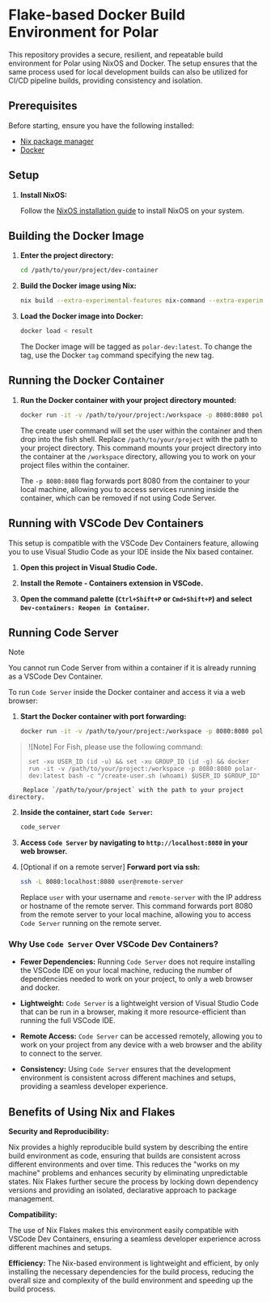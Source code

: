 # Flake-based Docker Build Environment for Polar

This repository provides a secure, resilient, and repeatable build environment for Polar using NixOS and Docker. The setup ensures that the same process used for local development builds can also be utilized for CI/CD pipeline builds, providing consistency and isolation.

## Prerequisites

Before starting, ensure you have the following installed:

- [Nix package manager](https://nixos.org/download.html)
- [Docker](https://docs.docker.com/get-docker/)

## Setup

1. **Install NixOS:**

    Follow the [NixOS installation guide](https://nixos.org/manual/nixos/stable/#ch-installation) to install NixOS on your system.

## Building the Docker Image
1. **Enter the project directory:**

    ```bash
    cd /path/to/your/project/dev-container
    ```

2. **Build the Docker image using Nix:**

    ```bash
    nix build --extra-experimental-features nix-command --extra-experimental-features flakes
    ```

3. **Load the Docker image into Docker:**

    ```bash
    docker load < result
    ```

    The Docker image will be tagged as `polar-dev:latest`. To change the tag, use the Docker `tag` command specifying the new tag.

## Running the Docker Container

1. **Run the Docker container with your project directory mounted:**
    ```bash
    docker run -it -v /path/to/your/project:/workspace -p 8080:8080 polar-dev:latest bash -c "/create-user.sh $(whoami) $(id -u) $(id -g)"
    ```

    The create user command will set the user within the container and then drop into the fish shell. Replace `/path/to/your/project` with the path to your project directory. This command mounts your project directory into the container at the `/workspace` directory, allowing you to work on your project files within the container. 
    
    The `-p 8080:8080` flag forwards port 8080 from the container to your local machine, allowing you to access services running inside the container, which can be removed if not using Code Server.

## Running with VSCode Dev Containers

This setup is compatible with the VSCode Dev Containers feature, allowing you to use Visual Studio Code as your IDE inside the Nix based container.

1. **Open this project in Visual Studio Code.**

2. **Install the Remote - Containers extension in VSCode.**

3. **Open the command palette (`Ctrl+Shift+P` or `Cmd+Shift+P`) and select `Dev-containers: Reopen in Container`.**


## Running Code Server

> [!NOTE]  
> You cannot run Code Server from within a container if it is already running as a VSCode Dev Container.

To run `Code Server` inside the Docker container and access it via a web browser:

1. **Start the Docker container with port forwarding:**

    ```bash
    docker run -it -v /path/to/your/project:/workspace -p 8080:8080 polar-dev:latest bash -c "/create-user.sh $(whoami) $(id -u) $(id -g)"
    ```

> ![Note]
> For Fish, please use the following command:
> ```fish
> set -xu USER_ID (id -u) && set -xu GROUP_ID (id -g) && docker run -it -v /path/to/your/project:/workspace -p 8080:8080 polar-dev:latest bash -c "/create-user.sh (whoami) $USER_ID $GROUP_ID"
> ```
    
        Replace `/path/to/your/project` with the path to your project directory.


2. **Inside the container, start `Code Server`:**

    ```bash
    code_server
    ```

3. **Access `Code Server` by navigating to `http://localhost:8080` in your web browser.**

4. [Optional if on a remote server] **Forward port via ssh:**

    ```bash
    ssh -L 8080:localhost:8080 user@remote-server
    ```

    Replace `user` with your username and `remote-server` with the IP address or hostname of the remote server. This command forwards port 8080 from the remote server to your local machine, allowing you to access `Code Server` running on the remote server.

### Why Use `Code Server` Over VSCode Dev Containers?

- **Fewer Dependencies:**
    Running `Code Server` does not require installing the VSCode IDE on your local machine, reducing the number of dependencies needed to work on your project, to only a web browser and docker.

- **Lightweight:**
    `Code Server` is a lightweight version of Visual Studio Code that can be run in a browser, making it more resource-efficient than running the full VSCode IDE.

- **Remote Access:**
    `Code Server` can be accessed remotely, allowing you to work on your project from any device with a web browser and the ability to connect to the server.

- **Consistency:**
    Using `Code Server` ensures that the development environment is consistent across different machines and setups, providing a seamless developer experience.


## Benefits of Using Nix and Flakes

**Security and Reproducibility:**

Nix provides a highly reproducible build system by describing the entire build environment as code, ensuring that builds are consistent across different environments and over time. This reduces the "works on my machine" problems and enhances security by eliminating unpredictable states. Nix Flakes further secure the process by locking down dependency versions and providing an isolated, declarative approach to package management.

**Compatibility:**

The use of Nix Flakes makes this environment easily compatible with VSCode Dev Containers, ensuring a seamless developer experience across different machines and setups.

**Efficiency:**
The Nix-based environment is lightweight and efficient, by only installing the necessary dependencies for the build process, reducing the overall size and complexity of the build environment and speeding up the build process.